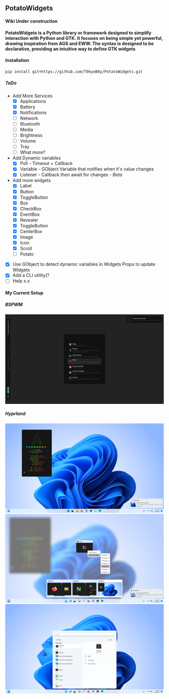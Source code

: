 ## PotatoWidgets

#### Wiki Under construction

#### PotatoWidgets is a Python library or framework designed to simplify interaction with Python and GTK. It focuses on being simple yet powerful, drawing inspiration from AGS and EWW. The syntax is designed to be declarative, providing an intuitive way to define GTK widgets

#### Installation

```bash
pip install git+https://github.com/T0kyoB0y/PotatoWidgets.git

```

##### ToDo

* Add More Services
  * [X] Applications
  * [X] Battery
  * [X] Notifications
  * [ ] Network
  * [ ] Bluetooth
  * [ ] Media
  * [ ] Brightness
  * [ ] Volume
  * [ ] Tray
  * [ ] What more?
  
* Add Dynamic variables
  * [X] Poll      - Timeout + Callback
  * [X] Variable - GObject Variable that notifies when it's value changes
  * [X] Listener  - Callback then await for changes - *Beta*

* Add more widgets
  * [X] Label
  * [X] Button
  * [X] ToggleButton
  * [X] Box
  * [X] CheckBox
  * [X] EventBox
  * [X] Revealer
  * [X] ToggleButton
  * [X] CenterBox
  * [X] Image
  * [X] Icon
  * [X] Scroll
  * [ ] Potato

* [X] Use GObject to detect dynamic variables in Widgets Props to update Widgets
* [X] Add a CLI utility(?
* [ ] Help x.x

#### My Current Setup


##### BSPWM
![img](./img/setup4.png)  

##### Hyprland
![img](./img/setup.png)
![img](./img/setup2.png)
![img](./img/setup3.png)

